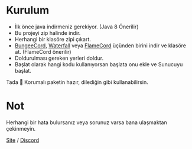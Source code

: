 
# Kurulum
* İlk önce java indirmeniz gerekiyor. (Java 8 Önerilir)
* Bu projeyi zip halinde indir.
* Herhangi bir klasöre zipi çıkart.
* [BungeeCord](https://ci.md-5.net/job/BungeeCord/), [Waterfall](https://github.com/PaperMC/Waterfall) veya [FlameCord](https://builtbybit.com/resources/flamecord-mitigate-bots-exploits.13492/) üçünden birini indir ve klasöre at. (FlameCord önerilir)
* Doldurulması gereken yerleri doldur.
* Başlat olarak hangi kodu kullanıyorsan başlata onu ekle ve Sunucuyu başlat.

Tada 🎉 Korumalı paketin hazır, dilediğin gibi kullanabilirsin.

# Not
Herhangi bir hata bulursanız veya sorunuz varsa bana ulaşmaktan çekinmeyin.

[Site](https://anksoft.net) / [Discord](https://anksoft.net/discord)

